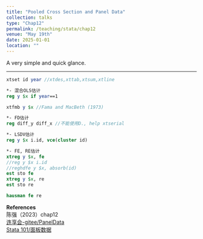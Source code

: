 ```yaml
---
title: "Pooled Cross Section and Panel Data"
collection: talks
type: "Chap12"
permalink: /teaching/stata/chap12
venue: "May 19th"
date: 2025-01-01
location: ""
---
```


A very simple and quick glance.

---



```stata
xtset id year //xtdes,xttab,xtsum,xtline

*- 混合OLS估计
reg y $x if year==1

xtfmb y $x //Fama and MacBeth (1973)

*- FD估计
reg diff_y diff_x //不能使用D., help xtserial

*- LSDV估计
reg y $x i.id, vce(cluster id)

*- FE, RE估计
xtreg y $x, fe
//reg y $x i.id
//reghdfe y $x, absorb(id)
est sto fe
xtreg y $x, re
est sto re

hausman fe re
```

**References**  
陈强（2023）chap12  
[连享会-gitee/PanelData](https://gitee.com/arlionn/PanelData "PanelData")  
[Stata 101/面板数据](https://book.lianxh.cn/stata101/body/XT1_%E9%9D%A2%E6%9D%BF%E6%95%B0%E6%8D%AE%E6%A8%A1%E5%9E%8B%E7%AE%80%E4%BB%8B.html)
